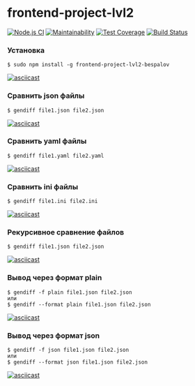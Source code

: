 # frontend-project-lvl2

[![Node.js CI](https://github.com/Evgenymir/frontend-project-lvl2/workflows/Node.js%20CI/badge.svg)](https://github.com/Evgenymir/frontend-project-lvl2/actions)
[![Maintainability](https://api.codeclimate.com/v1/badges/8219f5a032473ffec1d0/maintainability)](https://codeclimate.com/github/Evgenymir/frontend-project-lvl2/maintainability)
[![Test Coverage](https://api.codeclimate.com/v1/badges/8219f5a032473ffec1d0/test_coverage)](https://codeclimate.com/github/Evgenymir/frontend-project-lvl2/test_coverage)
[![Build Status](https://travis-ci.org/Evgenymir/frontend-project-lvl2.svg?branch=master)](https://travis-ci.org/Evgenymir/frontend-project-lvl2)

### Установка
```
$ sudo npm install -g frontend-project-lvl2-bespalov
```
[![asciicast](https://asciinema.org/a/njwAMZhOGP2HM4FRf5tJhrlY5.svg)](https://asciinema.org/a/njwAMZhOGP2HM4FRf5tJhrlY5)

### Сравнить json файлы
```
$ gendiff file1.json file2.json
```
[![asciicast](https://asciinema.org/a/5XRd6VxFxgH1Fw9P6AkCr5yYM.svg)](https://asciinema.org/a/5XRd6VxFxgH1Fw9P6AkCr5yYM)

### Сравнить yaml файлы
```
$ gendiff file1.yaml file2.yaml
```
[![asciicast](https://asciinema.org/a/m4oSaq25pIVNRy4EbvHz4cqhZ.svg)](https://asciinema.org/a/m4oSaq25pIVNRy4EbvHz4cqhZ)

### Сравнить ini файлы
```
$ gendiff file1.ini file2.ini
```
[![asciicast](https://asciinema.org/a/eFmi865kemsLxEaosaCQnyr8p.svg)](https://asciinema.org/a/eFmi865kemsLxEaosaCQnyr8p)

### Рекурсивное сравнение файлов
```
$ gendiff file1.json file2.json
```
[![asciicast](https://asciinema.org/a/ZXu7BFPzF3g9H5o1gobfMYDun.svg)](https://asciinema.org/a/ZXu7BFPzF3g9H5o1gobfMYDun)

### Вывод через формат plain
```
$ gendiff -f plain file1.json file2.json
или
$ gendiff --format plain file1.json file2.json

```
[![asciicast](https://asciinema.org/a/K2KFze0snPCcDUxNvp5D1EoS9.svg)](https://asciinema.org/a/K2KFze0snPCcDUxNvp5D1EoS9)

### Вывод через формат json
```
$ gendiff -f json file1.json file2.json
или
$ gendiff --format json file1.json file2.json
```
[![asciicast](https://asciinema.org/a/qOHhSaqOvWZh9S9MOMQZSkMgB.svg)](https://asciinema.org/a/qOHhSaqOvWZh9S9MOMQZSkMgB)
